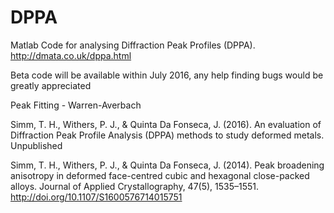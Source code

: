# DPPA
Matlab Code for analysing Diffraction Peak Profiles (DPPA).
http://dmata.co.uk/dppa.html 

Beta code will be available within July 2016, any help finding bugs would be greatly appreciated
</n>

Peak Fitting - 
Warren-Averbach

Simm, T. H., Withers, P. J., & Quinta Da Fonseca, J. (2016). An evaluation of Diffraction Peak Profile Analysis (DPPA) methods to study deformed metals. Unpublished

Simm, T. H., Withers, P. J., & Quinta Da Fonseca, J. (2014). Peak broadening anisotropy in deformed face-centred cubic and hexagonal close-packed alloys. Journal of Applied Crystallography, 47(5), 1535–1551. http://doi.org/10.1107/S1600576714015751

